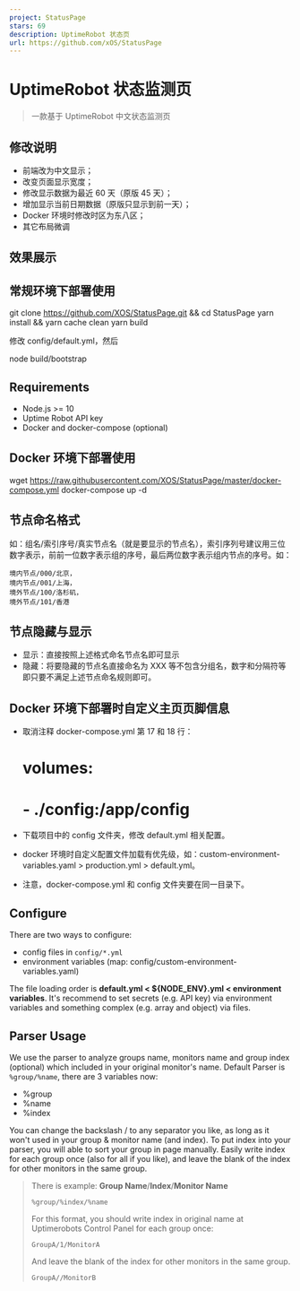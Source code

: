 ```yaml
---
project: StatusPage
stars: 69
description: UptimeRobot 状态页
url: https://github.com/xOS/StatusPage
---
```


UptimeRobot 状态监测页
=================

> 一款基于 UptimeRobot 中文状态监测页

修改说明
----

-   前端改为中文显示；
-   改变页面显示宽度；
-   修改显示数据为最近 60 天（原版 45 天）；
-   增加显示当前日期数据（原版只显示到前一天）；
-   Docker 环境时修改时区为东八区；
-   其它布局微调

效果展示
----

常规环境下部署使用
---------

git clone https://github.com/XOS/StatusPage.git && cd StatusPage
yarn install && yarn cache clean
yarn build

修改 config/default.yml，然后

node build/bootstrap

Requirements
------------

-   Node.js >= 10
-   Uptime Robot API key
-   Docker and docker-compose (optional)

Docker 环境下部署使用
--------------

wget https://raw.githubusercontent.com/XOS/StatusPage/master/docker-compose.yml
docker-compose up -d

节点命名格式
------

如：组名/索引序号/真实节点名（就是要显示的节点名），索引序列号建议用三位数字表示，前前一位数字表示组的序号，最后两位数字表示组内节点的序号。如：

```
境内节点/000/北京，
境内节点/001/上海，
境外节点/100/洛杉矶，
境外节点/101/香港
```

节点隐藏与显示
-------

-   显示：直接按照上述格式命名节点名即可显示
-   隐藏：将要隐藏的节点名直接命名为 XXX 等不包含分组名，数字和分隔符等即只要不满足上述节点命名规则即可。

Docker 环境下部署时自定义主页页脚信息
----------------------

-   取消注释 docker-compose.yml 第 17 和 18 行：

    # volumes: 
    #   - ./config:/app/config

-   下载项目中的 config 文件夹，修改 default.yml 相关配置。
-   docker 环境时自定义配置文件加载有优先级，如：custom-environment-variables.yaml > production.yml > default.yml。
-   注意，docker-compose.yml 和 config 文件夹要在同一目录下。

Configure
---------

There are two ways to configure:

-   config files in `config/*.yml`
-   environment variables (map: config/custom-environment-variables.yaml)

The file loading order is **default.yml < ${NODE\_ENV}.yml < environment variables**. It's recommend to set secrets (e.g. API key) via environment variables and something complex (e.g. array and object) via files.

Parser Usage
------------

We use the parser to analyze groups name, monitors name and group index (optional) which included in your original monitor's name. Default Parser is `%group/%name`, there are 3 variables now:

-   %group
-   %name
-   %index

You can change the backslash / to any separator you like, as long as it won't used in your group & monitor name (and index). To put index into your parser, you will able to sort your group in page manually. Easily write index for each group once (also for all if you like), and leave the blank of the index for other monitors in the same group.

> There is example: **Group Name**/**Index**/**Monitor Name**
> 
> ```
> %group/%index/%name
> ```
> 
> For this format, you should write index in original name at Uptimerobots Control Panel for each group once:
> 
> ```
> GroupA/1/MonitorA
> ```
> 
> And leave the blank of the index for other monitors in the same group.
> 
> ```
> GroupA//MonitorB
> ```
